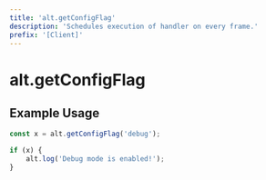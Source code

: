 ```yaml
---
title: 'alt.getConfigFlag'
description: 'Schedules execution of handler on every frame.'
prefix: '[Client]'
---
```


# alt.getConfigFlag

## Example Usage

```js
const x = alt.getConfigFlag('debug');

if (x) {
    alt.log('Debug mode is enabled!');
}
```

